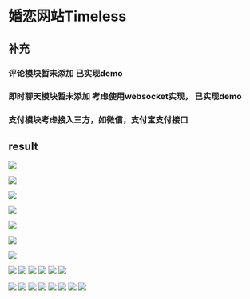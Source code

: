 # 婚恋网站Timeless

## 补充
### 评论模块暂未添加 已实现demo
### 即时聊天模块暂未添加 考虑使用websocket实现， 已实现demo
### 支付模块考虑接入三方，如微信，支付宝支付接口

## result
![](http://img.blog.csdn.net/20160615110859106?watermark/2/text/aHR0cDovL2Jsb2cuY3Nkbi5uZXQv/font/5a6L5L2T/fontsize/400/fill/I0JBQkFCMA==/dissolve/70/gravity/Center)

![](http://fmn.rrimg.com/fmn075/20160617/1505/original_i40Z_c3af0001b1381e80.jpg)

![](http://fmn.rrfmn.com/fmn079/20160617/1505/original_dlht_56440001bb531e83.jpg)

![](http://fmn.rrimg.com/fmn076/20160617/1505/original_ur7s_2c480001bb231e84.jpg)

![](http://fmn.xnpic.com/fmn071/20160617/1505/original_ed1Z_1bc10002520b1e7f.jpg)

![](http://fmn.rrfmn.com/fmn078/20160617/1505/original_Y6jC_54540001bb6c1e80.jpg)

![](http://fmn.rrimg.com/fmn076/20160617/1505/original_j6PU_56560001bb481e83.jpg)

![](http://fmn.rrimg.com/fmn074/20160617/1505/original_JZUs_2c660001bb571e84.jpg)
![](http://fmn.rrimg.com/fmn075/20160617/1505/original_T1qi_1b910002524a1e7f.jpg)
![](http://fmn.rrimg.com/fmn074/20160617/1505/original_tSno_0be50000f78e1e80.jpg)
![](http://fmn.rrimg.com/fmn075/20160617/1505/original_jC1B_56500001bb6f1e83.jpg)
![](http://fmn.rrfmn.com/fmn079/20160617/1505/original_dlht_2c010001baf01e84.jpg)
![](http://fmn.rrimg.com/fmn077/20160617/1505/original_ViUo_1bc7000252201e7f.jpg)

![](http://fmn.rrfmn.com/fmn079/20160617/1505/original_WsnS_54300001bb291e80.jpg)
![](http://fmn.rrimg.com/fmn077/20160617/1505/original_vYp9_560e0001bb3f1e83.jpg)
![](http://fmn.rrimg.com/fmn075/20160617/1505/original_T1qi_2c120001bad41e84.jpg)
![](http://fmn.rrimg.com/fmn077/20160617/1505/original_L053_05b90001b0031e7f.jpg)
![](http://fmn.xnpic.com/fmn072/20160617/1505/original_FqPz_54360001bb831e80.jpg)
![](http://fmn.rrfmn.com/fmn078/20160617/1505/original_dd5h_56140001bb661e83.jpg)
![](http://fmn.rrimg.com/fmn073/20160617/1505/original_vgYm_2c900001bb661e84.jpg)
![](http://fmn.rrimg.com/fmn075/20160617/1505/original_kiFa_1bfd000252261e7f.jpg)


